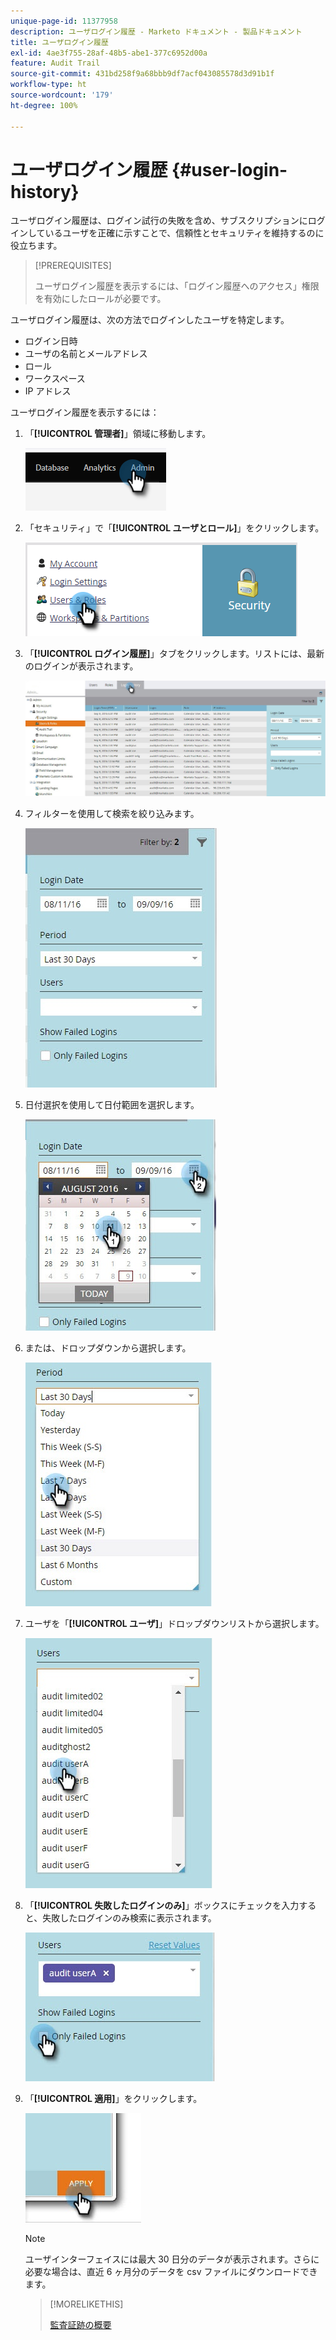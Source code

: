 ```yaml
---
unique-page-id: 11377958
description: ユーザログイン履歴 - Marketo ドキュメント - 製品ドキュメント
title: ユーザログイン履歴
exl-id: 4ae3f755-28af-48b5-abe1-377c6952d00a
feature: Audit Trail
source-git-commit: 431bd258f9a68bbb9df7acf043085578d3d91b1f
workflow-type: ht
source-wordcount: '179'
ht-degree: 100%

---
```


# ユーザログイン履歴 {#user-login-history}

ユーザログイン履歴は、ログイン試行の失敗を含め、サブスクリプションにログインしているユーザを正確に示すことで、信頼性とセキュリティを維持するのに役立ちます。

>[!PREREQUISITES]
>
>ユーザログイン履歴を表示するには、「ログイン履歴へのアクセス」権限を有効にしたロールが必要です。

ユーザログイン履歴は、次の方法でログインしたユーザを特定します。

* ログイン日時
* ユーザの名前とメールアドレス
* ロール
* ワークスペース
* IP アドレス

ユーザログイン履歴を表示するには：

1. 「**[!UICONTROL 管理者]**」領域に移動します。

   ![](assets/user-login-history-1.png)

1. 「セキュリティ」で「**[!UICONTROL ユーザとロール]**」をクリックします。

   ![](assets/user-login-history-2.png)

1. 「**[!UICONTROL ログイン履歴]**」タブをクリックします。リストには、最新のログインが表示されます。

   ![](assets/user-login-history-3.png)

1. フィルターを使用して検索を絞り込みます。

   ![](assets/user-login-history-4.png)

1. 日付選択を使用して日付範囲を選択します。

   ![](assets/user-login-history-5.png)

1. または、ドロップダウンから選択します。

   ![](assets/user-login-history-6.png)

1. ユーザを「**[!UICONTROL ユーザ]**」ドロップダウンリストから選択します。

   ![](assets/user-login-history-7.png)

1. 「**[!UICONTROL 失敗したログインのみ]**」ボックスにチェックを入力すると、失敗したログインのみ検索に表示されます。

   ![](assets/user-login-history-8.png)

1. 「**[!UICONTROL 適用]**」をクリックします。

   ![](assets/user-login-history-9.png)

   >[!NOTE]
   >
   >ユーザインターフェイスには最大 30 日分のデータが表示されます。さらに必要な場合は、直近 6 ヶ月分のデータを csv ファイルにダウンロードできます。

   >[!MORELIKETHIS]
   >
   >[監査証跡の概要](/help/marketo/product-docs/administration/audit-trail/audit-trail-overview.md)
